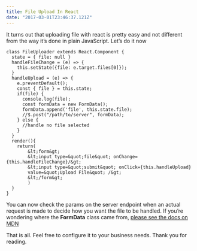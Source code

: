 ```yaml
---
title: File Upload In React 
date: "2017-03-01T23:46:37.121Z"
---
```


It turns out that uploading file with react is pretty easy and not different from the way it’s done in plain JavaScript. Let’s do it now

```
class FileUploader extends React.Component {
  state = { file: null }
  handleFileChange = (e) => {
    this.setState({file: e.target.files[0]});
  }
  handleUpload = (e) => {
    e.preventDefault();
    const { file } = this.state;
    if(file) {
      console.log(file);
      const formData = new FormData();
      formData.append('file', this.state.file);
      //$.post("/path/to/server", formData);
    } else {
      //handle no file selected
    }
  }
  render(){
    return(
        &lt;form&gt;
        &lt;input type=&quot;file&quot; onChange={this.handleFileChange}/&gt;
        &lt;input type=&quot;submit&quot; onClick={this.handleUpload}
        value=&quot;Upload File&quot; /&gt;
        &lt;/form&gt;
        )
  }
}
```

You can now check the params on the server endpoint when an actual request is made to decide how you want the file to be handled. If you’re wondering where the **FormData** class came from, [please see the docs on MDN](https://developer.mozilla.org/en/docs/Web/API/FormData)

That is all. Feel free to configure it to your business needs. Thank you for reading.
